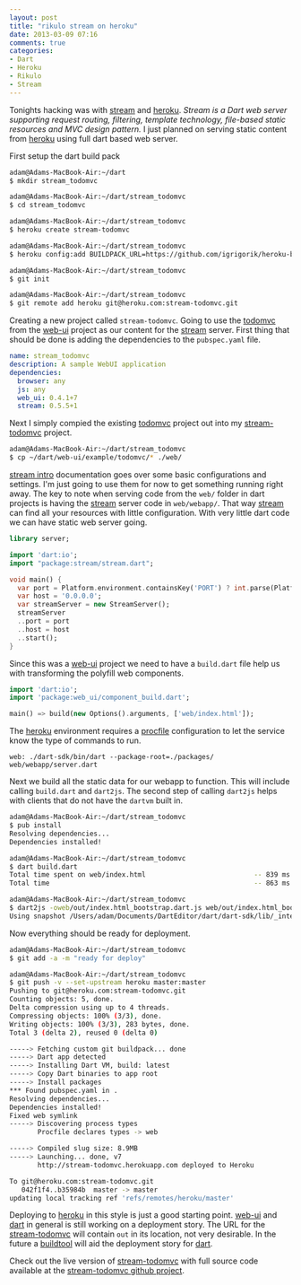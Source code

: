 ```yaml
---
layout: post
title: "rikulo stream on heroku"
date: 2013-03-09 07:16
comments: true
categories: 
- Dart
- Heroku
- Rikulo
- Stream
---
```


Tonights hacking was with [stream][] and [heroku][]. _Stream is a Dart web server supporting request routing, filtering, template technology, file-based static resources and MVC design pattern._ I just planned on serving static content from [heroku][] using full dart based web server. 

First setup the dart build pack

```bash shell
adam@Adams-MacBook-Air:~/dart
$ mkdir stream_todomvc

adam@Adams-MacBook-Air:~/dart/stream_todomvc 
$ cd stream_todomvc

adam@Adams-MacBook-Air:~/dart/stream_todomvc
$ heroku create stream-todomvc

adam@Adams-MacBook-Air:~/dart/stream_todomvc
$ heroku config:add BUILDPACK_URL=https://github.com/igrigorik/heroku-buildpack-dart.git

adam@Adams-MacBook-Air:~/dart/stream_todomvc
$ git init

adam@Adams-MacBook-Air:~/dart/stream_todomvc
$ git remote add heroku git@heroku.com:stream-todomvc.git
```

Creating a new project called `stream-todomvc`. Going to use the [todomvc][] from the [web-ui][] project as our content for the [stream][] server. First thing that should be done is adding the dependencies to the `pubspec.yaml` file. 

```yaml pubspec.yaml
name: stream_todomvc
description: A sample WebUI application
dependencies:
  browser: any
  js: any
  web_ui: 0.4.1+7
  stream: 0.5.5+1
```

Next I simply compied the existing [todomvc][] project out into my [stream-todomvc][] project.

```bash shell
adam@Adams-MacBook-Air:~/dart/stream_todomvc
$ cp ~/dart/web-ui/example/todomvc/* ./web/
``` 

[stream intro][] documentation goes over some basic configurations and settings. I'm just going to use them for now to get something running right away. The key to note when serving code from the `web/` folder in dart projects is having the [stream][] server code in `web/webapp/`. That way [stream][] can find all your resources with little configuration. With very little dart code we can have static web server going. 

```dart web/webapp/server.dart
library server;

import 'dart:io';
import "package:stream/stream.dart";

void main() {
  var port = Platform.environment.containsKey('PORT') ? int.parse(Platform.environment['PORT']) : 8080;
  var host = '0.0.0.0';
  var streamServer = new StreamServer();
  streamServer
  ..port = port
  ..host = host
  ..start();
}
```

Since this was a [web-ui][] project we need to have a `build.dart` file help us with transforming the polyfill web components. 

```dart build.dart
import 'dart:io';
import 'package:web_ui/component_build.dart';

main() => build(new Options().arguments, ['web/index.html']);
```

The [heroku][] environment requires a [procfile][] configuration to let the service know the type of commands to run.

```text Procfile
web: ./dart-sdk/bin/dart --package-root=./packages/ web/webapp/server.dart
```

Next we build all the static data for our webapp to function. This will include calling `build.dart` and `dart2js`. The second step of calling `dart2js` helps with clients that do not have the `dartvm` built in. 

```bash shell
adam@Adams-MacBook-Air:~/dart/stream_todomvc
$ pub install
Resolving dependencies...
Dependencies installed!

adam@Adams-MacBook-Air:~/dart/stream_todomvc
$ dart build.dart 
Total time spent on web/index.html                           -- 839 ms
Total time                                                   -- 863 ms      

adam@Adams-MacBook-Air:~/dart/stream_todomvc
$ dart2js -oweb/out/index.html_bootstrap.dart.js web/out/index.html_bootstrap.dart
Using snapshot /Users/adam/Documents/DartEditor/dart/dart-sdk/lib/_internal/compiler/implementation/dart2js.dart.snapshot
```

Now everything should be ready for deployment.

```bash shell
adam@Adams-MacBook-Air:~/dart/stream_todomvc
$ git add -a -m "ready for deploy"

adam@Adams-MacBook-Air:~/dart/stream_todomvc
$ git push -v --set-upstream heroku master:master 
Pushing to git@heroku.com:stream-todomvc.git
Counting objects: 5, done.
Delta compression using up to 4 threads.
Compressing objects: 100% (3/3), done.
Writing objects: 100% (3/3), 283 bytes, done.
Total 3 (delta 2), reused 0 (delta 0)

-----> Fetching custom git buildpack... done
-----> Dart app detected
-----> Installing Dart VM, build: latest
-----> Copy Dart binaries to app root
-----> Install packages
*** Found pubspec.yaml in .
Resolving dependencies...
Dependencies installed!
Fixed web symlink
-----> Discovering process types
       Procfile declares types -> web

-----> Compiled slug size: 8.9MB
-----> Launching... done, v7
       http://stream-todomvc.herokuapp.com deployed to Heroku

To git@heroku.com:stream-todomvc.git
   042f1f4..b35984b  master -> master
updating local tracking ref 'refs/remotes/heroku/master'
```

Deploying to [heroku][] in this style is just a good starting point. [web-ui][] and [dart][] in general is still working on a deployment story. The URL for the [stream-todomvc][] will contain `out` in its location, not very desirable. In the future a [buildtool][] will aid the deployment story for [dart][]. 

Check out the live version of [stream-todomvc][] with full source code available at the [stream-todomvc github project][].

[buildtool]: https://github.com/dart-lang/buildtool
[dart]: http://www.dartlang.org
[procfile]: https://devcenter.heroku.com/articles/procfile
[todomvc]: https://github.com/dart-lang/web-ui/tree/master/example/todomvc
[web-ui]: https://github.com/dart-lang/web-ui
[heroku]: http://www.heroku.com/
[stream]: https://github.com/rikulo/stream
[stream intro]: http://docs.rikulo.org/stream/latest/Getting_Started/Introduction.html
[stream-todomvc]: http://stream-todomvc.herokuapp.com/out/index.html
[stream-todomvc github project]: https://github.com/financeCoding/stream-todomvc